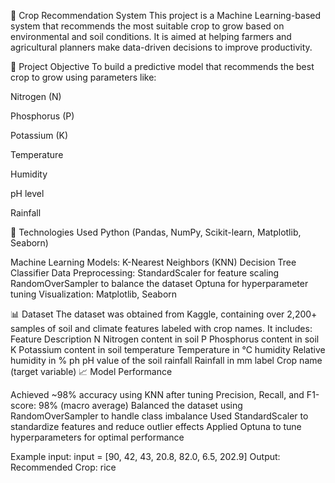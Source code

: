 🌾 Crop Recommendation System
This project is a Machine Learning-based system that recommends the most suitable crop to grow based on environmental and soil conditions. It is aimed at helping farmers and agricultural planners make data-driven decisions to improve productivity.

📌 Project Objective
To build a predictive model that recommends the best crop to grow using parameters like:

Nitrogen (N)

Phosphorus (P)

Potassium (K)

Temperature

Humidity

pH level

Rainfall

🚀 Technologies Used
Python (Pandas, NumPy, Scikit-learn, Matplotlib, Seaborn)

Machine Learning Models:
K-Nearest Neighbors (KNN)
Decision Tree Classifier
Data Preprocessing:
StandardScaler for feature scaling
RandomOverSampler to balance the dataset
Optuna for hyperparameter tuning
Visualization: Matplotlib, Seaborn

📊 Dataset
The dataset was obtained from Kaggle, containing over 2,200+ samples of soil and climate features labeled with crop names. It includes:
Feature	Description
N	Nitrogen content in soil
P	Phosphorus content in soil
K	Potassium content in soil
temperature	Temperature in °C
humidity	Relative humidity in %
ph	pH value of the soil
rainfall	Rainfall in mm
label	Crop name (target variable)
📈 Model Performance

Achieved ~98% accuracy using KNN after tuning
Precision, Recall, and F1-score: 98% (macro average)
Balanced the dataset using RandomOverSampler to handle class imbalance
Used StandardScaler to standardize features and reduce outlier effects
Applied Optuna to tune hyperparameters for optimal performance

Example input:
input = [90, 42, 43, 20.8, 82.0, 6.5, 202.9]
Output:
Recommended Crop: rice
